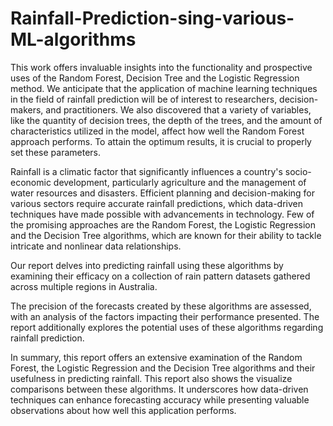 # Rainfall-Prediction-sing-various-ML-algorithms
This work offers invaluable insights into the functionality and prospective uses of the Random Forest, Decision Tree and the Logistic Regression method. We anticipate that the application of machine learning techniques in the field of rainfall prediction will be of interest to researchers, decision-makers, and practitioners. We also discovered that a variety of variables, like the quantity of decision trees, the depth of the trees, and the amount of characteristics utilized in the model, affect how well the Random Forest approach performs. To attain the optimum results, it is crucial to properly set these parameters.

Rainfall is a climatic factor that significantly influences a country's socio-economic development, particularly agriculture and the management of water resources and disasters. Efficient planning and decision-making for various sectors require accurate rainfall predictions, which data-driven techniques have made possible with advancements in technology. Few of the promising approaches are the Random Forest, the Logistic Regression and the Decision Tree algorithms, which are known for their ability to tackle intricate and nonlinear data relationships.
 
Our report delves into predicting rainfall using these algorithms by examining their efficacy on a collection of rain pattern datasets gathered across multiple regions in Australia.
 
The precision of the forecasts created by these algorithms are assessed, with an analysis of the factors impacting their performance presented. The report additionally explores the potential uses of these algorithms regarding rainfall prediction.
 
In summary, this report offers an extensive examination of the Random Forest, the Logistic Regression and the Decision Tree algorithms and their usefulness in predicting rainfall. This report also shows the visualize comparisons between these algorithms. It underscores how data-driven techniques can enhance forecasting accuracy while presenting valuable observations about how well this application performs.
